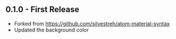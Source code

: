 ## 0.1.0 - First Release
* Forked from https://github.com/silvestreh/atom-material-syntax
* Updated the background color
